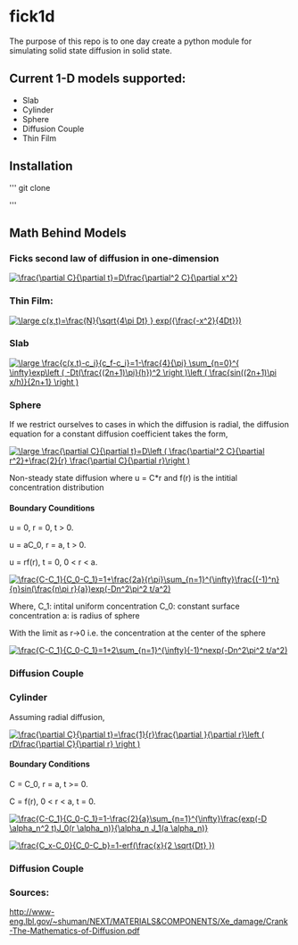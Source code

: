 # fick1d
The purpose of this repo is to one day create a python module for simulating solid state diffusion in solid state.


## Current 1-D models supported:

 - Slab
 - Cylinder
 - Sphere
 - Diffusion Couple
 - Thin Film

## Installation
'''
git clone 

'''




## Math Behind Models

### Ficks second law of diffusion in one-dimension


<a href="https://www.codecogs.com/eqnedit.php?latex=\frac{\partial&space;C}{\partial&space;t}=D\frac{\partial^2&space;C}{\partial&space;x^2}" target="_blank"><img src="https://latex.codecogs.com/gif.latex?\frac{\partial&space;C}{\partial&space;t}=D\frac{\partial^2&space;C}{\partial&space;x^2}" title="\frac{\partial C}{\partial t}=D\frac{\partial^2 C}{\partial x^2}" /></a>



### Thin Film:

<a href="https://www.codecogs.com/eqnedit.php?latex=\large&space;c(x,t)=\frac{N}{\sqrt{4\pi&space;Dt}&space;}&space;exp({\frac{-x^2}{4Dt}})" target="_blank"><img src="https://latex.codecogs.com/gif.latex?\large&space;c(x,t)=\frac{N}{\sqrt{4\pi&space;Dt}&space;}&space;exp({\frac{-x^2}{4Dt}})" title="\large c(x,t)=\frac{N}{\sqrt{4\pi Dt} } exp({\frac{-x^2}{4Dt}})" /></a>

### Slab
<a href="https://www.codecogs.com/eqnedit.php?latex=\large&space;\frac{c(x,t)-c_i}{c_f-c_i}=1-\frac{4}{\pi}&space;\sum_{n=0}^{&space;\infty}exp\left&space;(&space;-Dt(\frac{(2n&plus;1)\pi}{h})^2&space;\right&space;)\left&space;(&space;\frac{sin((2n&plus;1)\pi&space;x/h)}{2n&plus;1}&space;\right&space;)" target="_blank"><img src="https://latex.codecogs.com/gif.latex?\large&space;\frac{c(x,t)-c_i}{c_f-c_i}=1-\frac{4}{\pi}&space;\sum_{n=0}^{&space;\infty}exp\left&space;(&space;-Dt(\frac{(2n&plus;1)\pi}{h})^2&space;\right&space;)\left&space;(&space;\frac{sin((2n&plus;1)\pi&space;x/h)}{2n&plus;1}&space;\right&space;)" title="\large \frac{c(x,t)-c_i}{c_f-c_i}=1-\frac{4}{\pi} \sum_{n=0}^{ \infty}exp\left ( -Dt(\frac{(2n+1)\pi}{h})^2 \right )\left ( \frac{sin((2n+1)\pi x/h)}{2n+1} \right )" /></a>



### Sphere

If we restrict ourselves to cases in which the diffusion is radial, the diffusion
equation for a constant diffusion coefficient takes the form,

<a href="https://www.codecogs.com/eqnedit.php?latex=\large&space;\frac{\partial&space;C}{\partial&space;t}=D\left&space;(&space;\frac{\partial^2&space;C}{\partial&space;r^2}&plus;\frac{2}{r}&space;\frac{\partial&space;C}{\partial&space;r}\right&space;)" target="_blank"><img src="https://latex.codecogs.com/gif.latex?\large&space;\frac{\partial&space;C}{\partial&space;t}=D\left&space;(&space;\frac{\partial^2&space;C}{\partial&space;r^2}&plus;\frac{2}{r}&space;\frac{\partial&space;C}{\partial&space;r}\right&space;)" title="\large \frac{\partial C}{\partial t}=D\left ( \frac{\partial^2 C}{\partial r^2}+\frac{2}{r} \frac{\partial C}{\partial r}\right )" /></a>

Non-steady state diffusion where u = C*r and f(r) is the intitial concentration distribution

#### Boundary Counditions

u = 0, r = 0, t > 0.

u = aC_0, r = a, t > 0.

u = rf(r), t = 0, 0 < r < a.



<a href="https://www.codecogs.com/eqnedit.php?latex=\frac{C-C_1}{C_0-C_1}=1&plus;\frac{2a}{r\pi}\sum_{n=1}^{\infty}\frac{(-1)^n}{n}sin(\frac{n\pi&space;r}{a})exp(-Dn^2\pi^2&space;t/a^2)" target="_blank"><img src="https://latex.codecogs.com/gif.latex?\frac{C-C_1}{C_0-C_1}=1&plus;\frac{2a}{r\pi}\sum_{n=1}^{\infty}\frac{(-1)^n}{n}sin(\frac{n\pi&space;r}{a})exp(-Dn^2\pi^2&space;t/a^2)" title="\frac{C-C_1}{C_0-C_1}=1+\frac{2a}{r\pi}\sum_{n=1}^{\infty}\frac{(-1)^n}{n}sin(\frac{n\pi r}{a})exp(-Dn^2\pi^2 t/a^2)" /></a>

Where,
C_1: intital uniform concentration
C_0: constant surface concentration
a: is radius of sphere

With the limit as r->0 i.e. the concentration at the center of the sphere

<a href="https://www.codecogs.com/eqnedit.php?latex=\frac{C-C_1}{C_0-C_1}=1&plus;2\sum_{n=1}^{\infty}(-1)^nexp(-Dn^2\pi^2&space;t/a^2)" target="_blank"><img src="https://latex.codecogs.com/gif.latex?\frac{C-C_1}{C_0-C_1}=1&plus;2\sum_{n=1}^{\infty}(-1)^nexp(-Dn^2\pi^2&space;t/a^2)" title="\frac{C-C_1}{C_0-C_1}=1+2\sum_{n=1}^{\infty}(-1)^nexp(-Dn^2\pi^2 t/a^2)" /></a>

### Diffusion Couple


### Cylinder


Assuming radial diffusion,

<a href="https://www.codecogs.com/eqnedit.php?latex=\frac{\partial&space;C}{\partial&space;t}=\frac{1}{r}\frac{\partial&space;}{\partial&space;r}\left&space;(&space;rD\frac{\partial&space;C}{\partial&space;r}&space;\right&space;)" target="_blank"><img src="https://latex.codecogs.com/gif.latex?\frac{\partial&space;C}{\partial&space;t}=\frac{1}{r}\frac{\partial&space;}{\partial&space;r}\left&space;(&space;rD\frac{\partial&space;C}{\partial&space;r}&space;\right&space;)" title="\frac{\partial C}{\partial t}=\frac{1}{r}\frac{\partial }{\partial r}\left ( rD\frac{\partial C}{\partial r} \right )" /></a>

#### Boundary Conditions

C = C_0, r = a, t >= 0.

C = f(r), 0 < r < a, t = 0.

<a href="https://www.codecogs.com/eqnedit.php?latex=\frac{C-C_1}{C_0-C_1}=1-\frac{2}{a}\sum_{n=1}^{\infty}\frac{exp(-D&space;\alpha_n^2&space;t)J_0(r&space;\alpha_n)}{\alpha_n&space;J_1(a&space;\alpha_n)}" target="_blank"><img src="https://latex.codecogs.com/gif.latex?\frac{C-C_1}{C_0-C_1}=1-\frac{2}{a}\sum_{n=1}^{\infty}\frac{exp(-D&space;\alpha_n^2&space;t)J_0(r&space;\alpha_n)}{\alpha_n&space;J_1(a&space;\alpha_n)}" title="\frac{C-C_1}{C_0-C_1}=1-\frac{2}{a}\sum_{n=1}^{\infty}\frac{exp(-D \alpha_n^2 t)J_0(r \alpha_n)}{\alpha_n J_1(a \alpha_n)}" /></a>





<a href="https://www.codecogs.com/eqnedit.php?latex=\frac{C_x-C_0}{C_0-C_b}=1-erf(\frac{x}{2&space;\sqrt{Dt}&space;})" target="_blank"><img src="https://latex.codecogs.com/gif.latex?\frac{C_x-C_0}{C_0-C_b}=1-erf(\frac{x}{2&space;\sqrt{Dt}&space;})" title="\frac{C_x-C_0}{C_0-C_b}=1-erf(\frac{x}{2 \sqrt{Dt} })" /></a>

### Diffusion Couple


### Sources:
http://www-eng.lbl.gov/~shuman/NEXT/MATERIALS&COMPONENTS/Xe_damage/Crank-The-Mathematics-of-Diffusion.pdf
